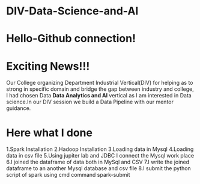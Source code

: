 # DIV-Data-Science-and-AI
# Hello-Github connection!

# Exciting News!!!

  Our College organizing Department Industrial Vertical(DIV) for helping as to strong in specific domain and bridge the gap between industry and college,
  I had chosen Data **Data Analytics and AI** vertical as I am interested in Data science.In our DIV session we build a Data Pipeline with our mentor guidance.
 
 # Here what I done
 
  1.Spark Installation
  2.Hadoop Installation
  3.Loading data in Mysql
  4.Loading data in csv file
  5.Using jupiter lab and JDBC I connect the Mysql work place
  6.I joined the dataframe of data both in MySql and CSV
  7.I write the joined dataframe to an another Mysql database and csv file
  8.I submit the python script of spark using cmd command spark-submit
